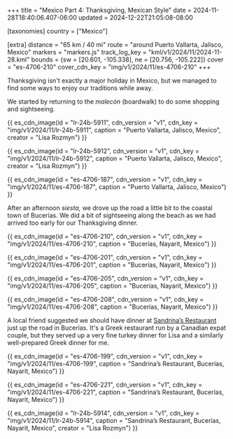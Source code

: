 +++
title = "Mexico Part 4: Thanksgiving, Mexican Style"
date = 2024-11-28T18:40:06.407-06:00
updated = 2024-12-22T21:05:08-08:00

[taxonomies]
country = ["Mexico"]

[extra]
distance = "65 km / 40 mi"
route = "around Puerto Vallarta, Jalisco, Mexico"
markers = "markers.js"
track_log_key = "kml/v1/2024/11/2024-11-28.kml"
bounds = {sw = [20.601, -105.338], ne = [20.756, -105.222]}
cover = "es-4706-210"
cover_cdn_key = "img/v1/2024/11/es-4706-210"
+++

Thanksgiving isn't exactly a major holiday in Mexico, but we managed to find some ways to enjoy our traditions while away.

<!-- more -->

We started by returning to the _malecón_ (boardwalk) to do some shopping and sightseeing.

{{ es_cdn_image(id = "lr-24b-5911", cdn_version = "v1", cdn_key = "img/v1/2024/11/lr-24b-5911", caption = "Puerto Vallarta, Jalisco, Mexico", creator = "Lisa Rozmyn") }}

{{ es_cdn_image(id = "lr-24b-5912", cdn_version = "v1", cdn_key = "img/v1/2024/11/lr-24b-5912", caption = "Puerto Vallarta, Jalisco, Mexico", creator = "Lisa Rozmyn") }}

{{ es_cdn_image(id = "es-4706-187", cdn_version = "v1", cdn_key = "img/v1/2024/11/es-4706-187", caption = "Puerto Vallarta, Jalisco, Mexico") }}

After an afternoon _siesta,_ we drove up the road a little bit to the coastal town of Bucerías. We did a bit of sightseeing along the beach as we had arrived too early for our Thanksgiving dinner.

{{ es_cdn_image(id = "es-4706-210", cdn_version = "v1", cdn_key = "img/v1/2024/11/es-4706-210", caption = "Bucerías, Nayarit, Mexico") }}

{{ es_cdn_image(id = "es-4706-201", cdn_version = "v1", cdn_key = "img/v1/2024/11/es-4706-201", caption = "Bucerías, Nayarit, Mexico") }}

{{ es_cdn_image(id = "es-4706-205", cdn_version = "v1", cdn_key = "img/v1/2024/11/es-4706-205", caption = "Bucerías, Nayarit, Mexico") }}

{{ es_cdn_image(id = "es-4706-208", cdn_version = "v1", cdn_key = "img/v1/2024/11/es-4706-208", caption = "Bucerías, Nayarit, Mexico") }}

A local friend suggested we should have dinner at [Sandrina’s Restaurant](https://sandrinas.com) just up the road in Bucerías. It's a Greek restaurant run by a Canadian expat couple, but they served up a very fine turkey dinner for Lisa and a similarly well-prepared Greek dinner for me.

{{ es_cdn_image(id = "es-4706-199", cdn_version = "v1", cdn_key = "img/v1/2024/11/es-4706-199", caption = "Sandrina’s Restaurant, Bucerías, Nayarit, Mexico") }}

{{ es_cdn_image(id = "es-4706-221", cdn_version = "v1", cdn_key = "img/v1/2024/11/es-4706-221", caption = "Sandrina’s Restaurant, Bucerías, Nayarit, Mexico") }}

{{ es_cdn_image(id = "lr-24b-5914", cdn_version = "v1", cdn_key = "img/v1/2024/11/lr-24b-5914", caption = "Sandrina’s Restaurant, Bucerías, Nayarit, Mexico", creator = "Lisa Rozmyn") }}
